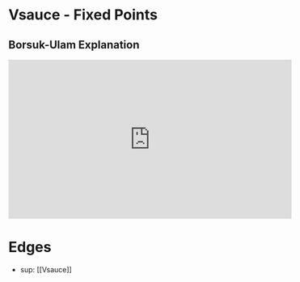 # Vsauce - Fixed Points

## Borsuk-Ulam Explanation

<iframe width="560" height="315" src="https://www.youtube.com/embed/csInNn6pfT4?start=669" title="YouTube video player" frameborder="0" allow="accelerometer; autoplay; clipboard-write; encrypted-media; gyroscope; picture-in-picture" allowfullscreen></iframe>

# Edges
- sup: [[Vsauce]]

